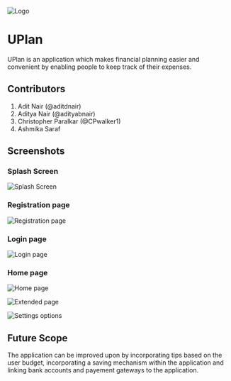 ![Logo](/screenshots/logo.jpg)
# UPlan 

UPlan is an application which makes financial planning easier and convenient by enabling people to keep track of their expenses.

## Contributors

1. Adit Nair (@aditdnair)
2. Aditya Nair (@adityabnair)
3. Christopher Paralkar (@CPwalker1)
4. Ashmika Saraf

## Screenshots

### Splash Screen

![Splash Screen](/screenshots/splashscreen.jpeg)

### Registration page

![Registration page](/screenshots/register.jpeg)

### Login page

![Login page](/screenshots/login.jpeg)

### Home page

![Home page](/screenshots/home.jpeg)

![Extended page](/screenshots/extended_home.jpeg)

![Settings options](/screenshots/settings.jpeg)

## Future Scope

The application can be improved upon by incorporating tips based on the user budget, incorporating a saving mechanism within the application and linking bank accounts and payement gateways to the application.
